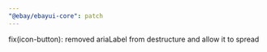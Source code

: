 ```yaml
---
"@ebay/ebayui-core": patch
---
```


fix(icon-button): removed ariaLabel from destructure and allow it to spread
